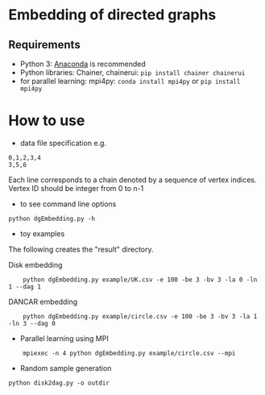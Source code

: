 Embedding of directed graphs
=============

## Requirements
- Python 3: [Anaconda](https://www.anaconda.com/download/) is recommended
- Python libraries: Chainer, chainerui:  `pip install chainer chainerui`
- for parallel learning: mpi4py: `conda install mpi4py` or `pip install mpi4py` 

# How to use
- data file specification
e.g.
```
0,1,2,3,4
3,5,6
```
Each line corresponds to a chain denoted by a sequence of vertex indices.
Vertex ID should be integer from 0 to n-1

- to see command line options
```
python dgEmbedding.py -h
```

- toy examples

The following creates the "result" directory.

Disk embedding
```
    python dgEmbedding.py example/UK.csv -e 100 -be 3 -bv 3 -la 0 -ln 1 --dag 1
```

DANCAR embedding
```
    python dgEmbedding.py example/circle.csv -e 100 -be 3 -bv 3 -la 1 -ln 3 --dag 0
```


- Parallel learning using MPI
```
    mpiexec -n 4 python dgEmbedding.py example/circle.csv --mpi
```

- Random sample generation
```
python disk2dag.py -o outdir
```
